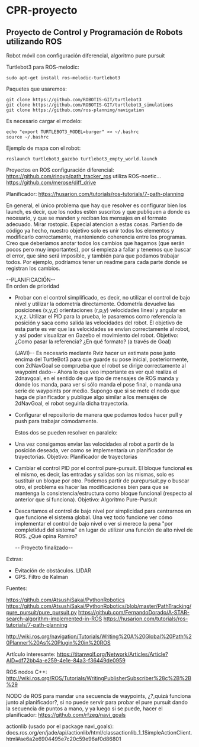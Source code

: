 # CPR-proyecto
## Proyecto de Control y Programación de Robots utilizando ROS                               
Robot móvil con configuración diferencial, algoritmo pure pursuit                


Turtlebot3 para ROS-melodic:
````
sudo apt-get install ros-melodic-turtlebot3
````
Paquetes que usaremos:
````
git clone https://github.com/ROBOTIS-GIT/turtlebot3
git clone https://github.com/ROBOTIS-GIT/turtlebot3_simulations
git clone https://github.com/ros-planning/navigation

````
Es necesario cargar el modelo:
````
echo "export TURTLEBOT3_MODEL=burger" >> ~/.bashrc
source ~/.bashrc
````
Ejemplo de mapa con el robot:
````
roslaunch turtlebot3_gazebo turtlebot3_empty_world.launch
````

Proyectos en ROS configuración diferencial:
https://github.com/rinoyp/path_tracker_ros  utiliza ROS-noetic...   
https://github.com/merose/diff_drive

Planificador:
https://husarion.com/tutorials/ros-tutorials/7-path-planning



En general, el único problema que hay que resolver es configurar bien los launch, es decir, que los nodos estén suscritos y que publiquen a donde es necesario, y
que se manden y reciban los mensajes en el formato adecuado. Mirar rostopic. Especial atencion a estas cosas. Partiendo de código ya hecho, nuestro objetivo solo es unir todos los elementos y modificarlo correctamente, manteniendo coherencia entre los programas. Creo que deberíamos anotar todos los cambios que hagamos (que serán pocos pero muy importantes), por si empieza a fallar y tenemos que buscar el error, que sino será imposible, y también para que podamos trabajar todos. Por ejemplo, podríamos tener un readme para cada parte donde se registran los cambios. 

--PLANIFICACIÓN--       
En orden de prioridad

* Probar con el control simplificado, es decir, no utilizar el control de bajo nivel y utilizar la odometría directamente. 
  Odometría devuelve las posiciones (x,y,z) orientaciones (r,p,y) velocidades lineal y angular en x,y,z. 
  Utilizar el PID para la prueba, le pasaremos como referencia la posición y saca como salida las velocidades del robot. El objetivo de esta parte
  es ver que las velocidades se envían correctamente al robot, y así poder visualizar en Gazebo el movimiento del robot.
  Objetivo: ¿Como pasar la referencia? ¿En qué formato? (a través de Goal)
  
  (JAVI)-- Es necesario mediante Rviz hacer un estimate pose justo encima del TurtleBot3 para que guarde su pose inicial, posteriormente, con 2dNavGoal se comprueba que el robot se dirige correctamente al waypoint dado-- Ahora lo que veo importante es ver qué realiza el 2dnavgoal, en el sentido de que tipo de mensajes de ROS manda y donde los manda, para ver si sólo manda el pose final, o manda una serie de waypoints por medio.
  Supongo que si se mete el nodo que haga de planificador y publique algo similar a los mensajes de 2dNavGoal, el robot seguiría dicha trayectoria.
  
* Configurar el repositorio de manera que podamos todos hacer pull y push para trabajar cómodamente.
  
  Estos dos se pueden resolver en paralelo:
* Una vez consigamos enviar las velocidades al robot a partir de la posición deseada, ver como se implementaría un planificador de trayectorias.
  Objetivo: Planificador de trayectorias
  
* Cambiar el control PID por el control pure-pursuit. El bloque funcional es el mismo, es decir, las entradas y salidas son las mismas, solo
  es sustituir un bloque por otro. Podemos partir de purepursuit.py o buscar otro, el problema es hacer las modificaciones bien para que 
  se mantenga la consistencia/estructura como bloque funcional (respecto al anterior que sí funciona). 
  Objetivo: Algoritmo Pure-Pursuit
 
* Descartamos el control de bajo nivel por simplicidad para centrarnos en que funcione el sistema global. Una vez todo funcione ver cómo
  implementar el control de bajo nivel o ver si merece la pena "por completidud del sistema" en lugar de utilizar una función de alto nivel de ROS. 
  ¿Qué opina Ramiro?
  
  
  -- Proyecto finalizado--
  
 Extras:
 * Evitación de obstáculos. LIDAR
 * GPS. Filtro de Kalman




Fuentes:

https://github.com/AtsushiSakai/PythonRobotics
https://github.com/AtsushiSakai/PythonRobotics/blob/master/PathTracking/pure_pursuit/pure_pursuit.py
https://github.com/FernandoDorado/A-STAR-search-algorithm-implemented-in-ROS
https://husarion.com/tutorials/ros-tutorials/7-path-planning

http://wiki.ros.org/navigation/Tutorials/Writing%20A%20Global%20Path%20Planner%20As%20Plugin%20in%20ROS


Artículo interesante:
https://titanwolf.org/Network/Articles/Article?AID=df72bb4a-e259-4e1e-84a3-f36449de0959

ROS nodos C++:
http://wiki.ros.org/ROS/Tutorials/WritingPublisherSubscriber%28c%2B%2B%29

NODO de ROS para mandar una secuencia de waypoints, ¿?,quizá funciona junto al planificador?, si no puede servir para probar el pure pursuit dando
la secuencia de puntos a mano, y ya luego si se puede, hacer el planificador:
https://github.com/rfzeg/navi_goals

actionlib (usado por el package navi_goals):
docs.ros.org/en/jade/api/actionlib/html/classactionlib_1_1SimpleActionClient.html#ae6a2e6904495e7c20c59e96af0d86801

